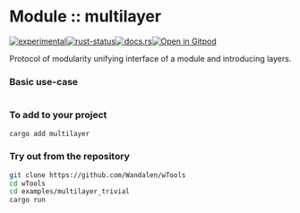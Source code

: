 <!-- {{# generate.module_header{} #}} -->

# Module :: multilayer
<!--{ generate.module_header.start() }-->
 [![experimental](https://raster.shields.io/static/v1?label=&message=experimental&color=orange)](https://github.com/emersion/stability-badges#experimental)[![rust-status](https://github.com/Wandalen/wTools/actions/workflows/module_multilayer_push.yml/badge.svg)](https://github.com/Wandalen/wTools/actions/workflows/module_multilayer_push.yml)[![docs.rs](https://img.shields.io/docsrs/multilayer?color=e3e8f0&logo=docs.rs)](https://docs.rs/multilayer)[![Open in Gitpod](https://raster.shields.io/static/v1?label=try&message=online&color=eee&logo=gitpod&logoColor=eee)](https://gitpod.io/#RUN_PATH=.,SAMPLE_FILE=sample%2Frust%2Fmultilayer_trivial%2Fsrc%2Fmain.rs,RUN_POSTFIX=--example%20multilayer_trivial/https://github.com/Wandalen/wTools)
<!--{ generate.module_header.end }-->

Protocol of modularity unifying interface of a module and introducing layers.

### Basic use-case

```ignore
```
<!-- xxx : rewrite -->

### To add to your project

```sh
cargo add multilayer
```

### Try out from the repository

```sh
git clone https://github.com/Wandalen/wTools
cd wTools
cd examples/multilayer_trivial
cargo run
```
